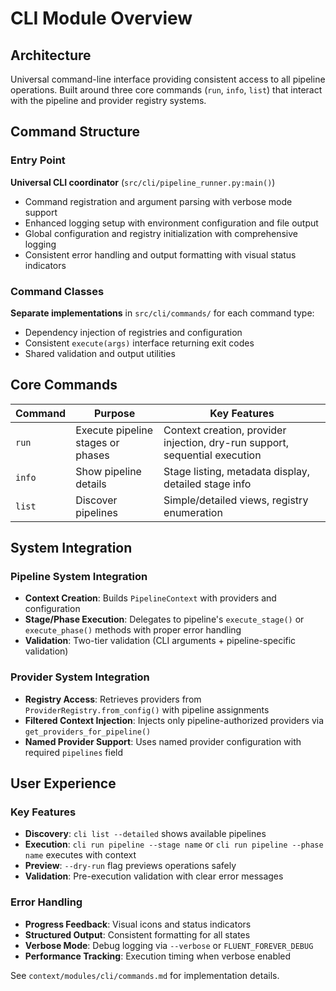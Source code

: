# CLI Module Overview

## Architecture

Universal command-line interface providing consistent access to all pipeline operations. Built around three core commands (`run`, `info`, `list`) that interact with the pipeline and provider registry systems.

## Command Structure

### Entry Point
**Universal CLI coordinator** (`src/cli/pipeline_runner.py:main()`)
- Command registration and argument parsing with verbose mode support
- Enhanced logging setup with environment configuration and file output
- Global configuration and registry initialization with comprehensive logging
- Consistent error handling and output formatting with visual status indicators

### Command Classes
**Separate implementations** in `src/cli/commands/` for each command type:
- Dependency injection of registries and configuration
- Consistent `execute(args)` interface returning exit codes
- Shared validation and output utilities

## Core Commands

| Command | Purpose | Key Features |
|---------|---------|--------------|
| `run` | Execute pipeline stages or phases | Context creation, provider injection, dry-run support, sequential execution |
| `info` | Show pipeline details | Stage listing, metadata display, detailed stage info |
| `list` | Discover pipelines | Simple/detailed views, registry enumeration |

## System Integration

### Pipeline System Integration
- **Context Creation**: Builds `PipelineContext` with providers and configuration
- **Stage/Phase Execution**: Delegates to pipeline's `execute_stage()` or `execute_phase()` methods with proper error handling
- **Validation**: Two-tier validation (CLI arguments + pipeline-specific validation)

### Provider System Integration
- **Registry Access**: Retrieves providers from `ProviderRegistry.from_config()` with pipeline assignments
- **Filtered Context Injection**: Injects only pipeline-authorized providers via `get_providers_for_pipeline()`
- **Named Provider Support**: Uses named provider configuration with required `pipelines` field

## User Experience

### Key Features
- **Discovery**: `cli list --detailed` shows available pipelines
- **Execution**: `cli run pipeline --stage name` or `cli run pipeline --phase name` executes with context
- **Preview**: `--dry-run` flag previews operations safely
- **Validation**: Pre-execution validation with clear error messages

### Error Handling
- **Progress Feedback**: Visual icons and status indicators
- **Structured Output**: Consistent formatting for all states
- **Verbose Mode**: Debug logging via `--verbose` or `FLUENT_FOREVER_DEBUG`
- **Performance Tracking**: Execution timing when verbose enabled

See `context/modules/cli/commands.md` for implementation details.
